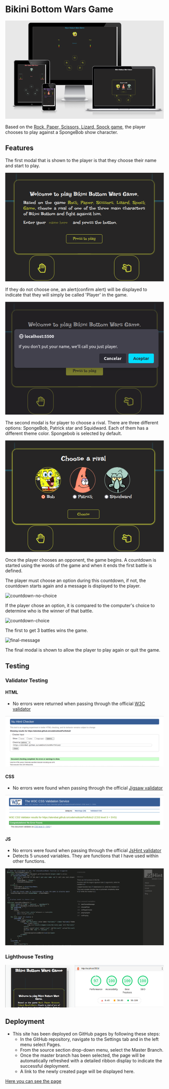 # Bikini Bottom Wars Game

![Image](assets/images/readme/images/different-screens.png)

Based on the [Rock, Paper, Scissors, Lizard, Spock game](https://www.instructables.com/How-to-Play-Rock-Paper-Scissors-Lizard-Spock/), the player chooses to play against a SpongeBob show character.

## Features

The first modal that is shown to the player is that they choose their name and start to play. 

![Image](assets/images/readme/images/modal-1.png)

If they do not choose one, an alert(confirm alert) will be displayed to indicate that they will simply be called 'Player' in the game.

![Image](assets/images/readme/images/modal-1-alert.png)

The second modal is for player to choose a rival. There are three different options: SpongeBob, Patrick star and Squidward. Each of them has a different theme color. Spongebob is selected by default.

![Image](assets/images/readme/images/modal-2.png)

Once the player chooses an opponent, the game begins. A countdown is started using the words of the game and when it ends the first battle is defined. 

The player must choose an option during this countdown, if not, the countdown starts again and a message is displayed to the player.

![countdown-no-choice](https://user-images.githubusercontent.com/39537127/141439507-dee9ad68-73f5-496b-9321-0350bde93169.GIF)

If the player chose an option, it is compared to the computer's choice to determine who is the winner of that battle. 

![countdown-choice](https://user-images.githubusercontent.com/39537127/141439562-f0eca3c0-5acf-4cec-aa1e-9df4f5a1c255.GIF)

The first to get 3 battles wins the game.

![final-message](https://user-images.githubusercontent.com/39537127/141442004-06999a7e-68c7-487d-8afb-af3f41812174.GIF)

The final modal is shown to allow the player to play again or quit the game.



## Testing

### Validator Testing

#### HTML

- No errors were returned when passing through the official [W3C validator](https://validator.w3.org/nu/)

![Image](assets/images/readme/validators/html-validator.png)

#### CSS

- No errors were found when passing through the official [Jigsaw validator](https://jigsaw.w3.org/css-validator)

![Image](assets/images/readme/validators/css-validator.png)


#### JS

- No errors were found when passing through the official [JsHint validator](https://jshint.com/)
- Detects 5 unused variables. They are functions that I have used within other functions.

![Image](assets/images/readme/validators/jshint-test.png)


### Lighthouse Testing

![Image](assets/images/readme/validators/lighthouse-test.png)


## Deployment

- This site has been deployed on GitHub pages by following these steps:
    - In the GitHub repository, navigate to the Settings tab and in the left menu select Pages.
    - From the source section drop-down menu, select the Master Branch.
    - Once the master branch has been selected, the page will be automatically refreshed with a detailed ribbon display to indicate the successful deployment.
    - A link to the newly created page will be displayed here.

[Here you can see the page](https://alerebal.github.io/codeInstitutePortfolio2)  
